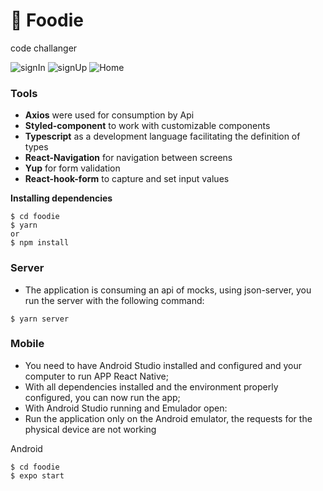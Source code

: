 # 🍔 Foodie
code challanger

![signIn](https://user-images.githubusercontent.com/50254416/151053638-45f7a516-cf8f-48fc-b6f5-2708ae429ae3.png)
![signUp](https://user-images.githubusercontent.com/50254416/151053645-2397105a-f2fe-4360-a1ff-b2cd0d2ea48e.png)
![Home](https://user-images.githubusercontent.com/50254416/151053651-1e150361-7389-4467-9b33-cb50b956d2a0.png)

### Tools
- **Axios** were used for consumption by Api
- **Styled-component** to work with customizable components
- **Typescript** as a development language facilitating the definition of types
- **React-Navigation** for navigation between screens
- **Yup** for form validation
- **React-hook-form** to capture and set input values


**Installing dependencies**

```
$ cd foodie 
$ yarn 
or
$ npm install
```

### Server
- The application is consuming an api of mocks, using json-server, you run the server with the following command:

```
$ yarn server
```

### Mobile
* You need to have Android Studio installed and configured and your computer to run APP React Native;
* With all dependencies installed and the environment properly configured, you can now run the app;
* With Android Studio running and Emulador open:
* Run the application only on the Android emulator, the requests for the physical device are not working

Android

```
$ cd foodie 
$ expo start 
```

